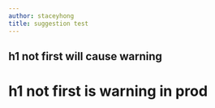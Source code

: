 ```yaml
---
author: staceyhong
title: suggestion test
---
```

## h1 not first will cause warning
# h1 not first is warning in prod
